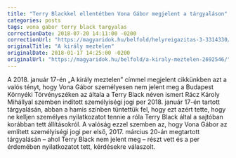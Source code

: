 ```yaml
---
title: "Terry Blackkel ellentétben Vona Gábor megjelent a tárgyaláson"
categories: posts
tags: vona gabor terry black targyalas
correctionDate: 2018-07-20 14:11:00 -0200
correctionUrl: "https://magyaridok.hu/belfold/helyreigazitas-3-3314330/"
originalTitle: "A király meztelen"
originalDate: 2018-01-17 14:25:00 -0200
originalUrl: "https://magyaridok.hu/belfold/a-kiraly-meztelen-2692546/"
---
```


A 2018. január 17-én „A király meztelen” címmel megjelent cikkünkben azt a valós tényt, hogy Vona Gábor személyesen nem jelent meg a Budapest Környéki Törvényszéken az általa a Terry Black néven ismert Rácz Károly Mihállyal szemben indított személyiségi jogi per 2018. január 17-én tartott tárgyalásán, abban a hamis színben tüntettük fel, hogy ezt azért tette, hogy ne kelljen személyes nyilatkozatot tennie a róla Terry Black által a sajtóban korábban tett állításokról. A valóság ezzel szemben az, hogy Vona Gábor az említett személyiségi jogi per első, 2017. március 20-án megtartott tárgyalásán – ahol Terry Black nem jelent meg – részt vett és a per érdemében nyilatkozatot tett, kérdésekre válaszolt.
